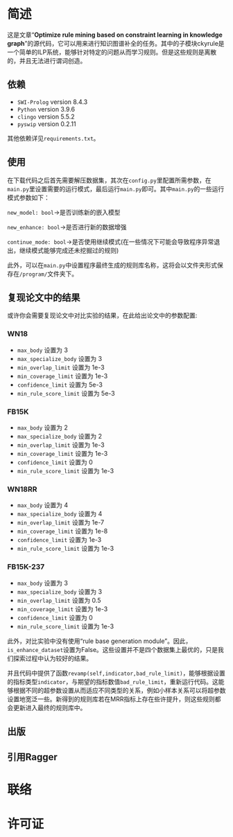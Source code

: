 简述
====

这是文章“**Optimize rule mining based on constraint learning in knowledge graph**”的源代码，它可以用来进行知识图谱补全的任务。其中的子模块ckyrule是一个简单的ILP系统，能够针对特定的问题从而学习规则。但是这些规则是离散的，并且无法进行谓词创造。

## 依赖

* `SWI-Prolog` version 8.4.3
* `Python` version 3.9.6
* `clingo` version 5.5.2
* `pyswip` version 0.2.11

其他依赖详见`requirements.txt`。

## 使用

在下载代码之后首先需要解压数据集，其次在`config.py`里配置所需参数，在`main.py`里设置需要的运行模式，最后运行`main.py`即可。其中`main.py`的一些运行模式参数如下：

`new_model: bool`->是否训练新的嵌入模型

`new_enhance: bool`->是否进行新的数据增强

`continue_mode: bool`->是否使用继续模式(在一些情况下可能会导致程序异常退出，继续模式能够完成还未挖掘过的规则)

此外，可以在`main.py`中设置程序最终生成的规则库名称，这将会以文件夹形式保存在`/program/`文件夹下。

## 复现论文中的结果

或许你会需要复现论文中对比实验的结果，在此给出论文中的参数配置:

### WN18

* `max_body` 设置为 3
* `max_specialize_body` 设置为 3
* `min_overlap_limit` 设置为 1e-3
* `min_coverage_limit` 设置为 1e-3
* `confidence_limit` 设置为 5e-3
* `min_rule_score_limit` 设置为 5e-3

### FB15K

* `max_body` 设置为 2
* `max_specialize_body` 设置为 2
* `min_overlap_limit` 设置为 1e-3
* `min_coverage_limit` 设置为 1e-3
* `confidence_limit` 设置为 0
* `min_rule_score_limit` 设置为 1e-3

### WN18RR

* `max_body` 设置为 4
* `max_specialize_body` 设置为 4
* `min_overlap_limit` 设置为 1e-7
* `min_coverage_limit` 设置为 1e-8
* `confidence_limit` 设置为 1e-3
* `min_rule_score_limit` 设置为 1e-3

### FB15K-237

* `max_body` 设置为 3
* `max_specialize_body` 设置为 3
* `min_overlap_limit` 设置为 0.5
* `min_coverage_limit` 设置为 1e-3
* `confidence_limit` 设置为 0
* `min_rule_score_limit` 设置为 1e-3

此外，对比实验中没有使用“rule base generation module”。因此，`is_enhance_dataset`设置为False。这些设置并不是四个数据集上最优的，只是我们探索过程中认为较好的结果。

并且代码中提供了函数`revamp(self,indicator,bad_rule_limit)`，能够根据设置的指标类型`indicator`，与期望的指标数值`bad_rule_limit`，重新运行代码。这能够根据不同的超参数设置从而适应不同类型的关系，例如小样本关系可以将超参数设置地宽泛一些。新得到的规则库若在MRR指标上存在些许提升，则这些规则都会更新进入最终的规则库中。

## 出版


## 引用Ragger


联络
====


许可证
======
